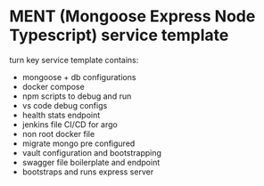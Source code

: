 # MENT (Mongoose Express Node Typescript) service template 

turn key service template contains:
- mongoose + db configurations
- docker compose
- npm scripts to debug and run 
- vs code debug configs
- health stats endpoint
- jenkins file CI/CD for argo 
- non root docker file
- migrate mongo pre configured
- vault configuration and bootstrapping
- swagger file boilerplate and endpoint
- bootstraps and runs express server 
